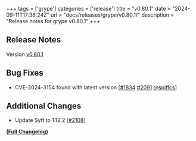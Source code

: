 +++
tags = ['grype']
categories = ['release']
title = "v0.80.1"
date = "2024-09-11T17:38:24Z"
url = "docs/releases/grype/v0.80.1/"
description = "Release notes for grype v0.80.1"
+++

## Release Notes

Version [v0.80.1](https://github.com/anchore/grype/releases/tag/v0.80.1)

## Bug Fixes

- CVE-2024-3154 found with latest version [[#1834](https://github.com/anchore/grype/issues/1834) [#2091](https://github.com/anchore/grype/pull/2091) [@spiffcs](https://github.com/spiffcs)]

## Additional Changes

- Update Syft to 1.12.2 [[#2108](https://github.com/anchore/grype/pull/2108)]

**[(Full Changelog)](https://github.com/anchore/grype/compare/v0.80.0...v0.80.1)**
